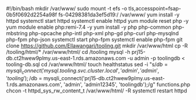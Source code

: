 #!/bin/bash
mkdir /var/www/
sudo mount -t efs -o tls,accesspoint=fsap-0b5f0692d2254a98f fs-04298381da3ef5d19:/  /var/www/
yum install -y httpd 
systemctl start httpd
systemctl enable httpd
yum module reset php -y
yum module enable php:remi-7.4 -y
yum install -y php php-common php-mbstring php-opcache php-intl php-xml php-gd php-curl php-mysqlnd php-fpm php-json
systemctl start php-fpm
systemctl enable php-fpm
git clone https://github.com/Ellawangari/tooling.git
mkdir /var/www/html
cp -R /tooling/html/*  /var/www/html/
cd /tooling
mysql -h prj15-db.ct2hwew9plmy.us-east-1.rds.amazonaws.com -u admin -p toolingdb < tooling-db.sql
cd /var/www/html/
touch healthstatus
sed -i "s/$db = mysqli_connect('mysql.tooling.svc.cluster.local', 'admin', 'admin', 'tooling');/$db = mysqli_connect('prj15-db.ct2hwew9plmy.us-east-1.rds.amazonaws.com', 'admin', 'admin12345', 'toolingdb');/g" functions.php
chcon -t httpd_sys_rw_content_t /var/www/html/ -R
systemctl restart httpd




